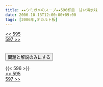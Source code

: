 ```yaml
---
title: ★★ウミガメのスープ★★596杯目　甘い海水味
date: 2006-10-13T12:00:00+09:00
tags: [2006年,オカルト板]
---
```

<div class="th_left"><a href="../595"><< 595</a></div>
<div class="th_right"><a href="../597">597 >></a></div>
<br><br>
<script src="../../js/cupsoup.js"></script>
<form>
<input type="button" value="問題と解説のみにする" onClick="toggleCupsoup()">
</form>
{{< 596 >}}
<div class="th_left"><a href="../595"><< 595</a></div>
<div class="th_right"><a href="../597">597 >></a></div>